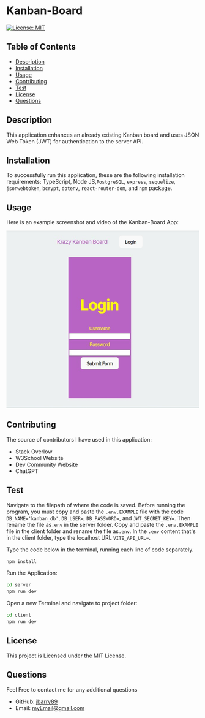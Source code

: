 # Kanban-Board

  [![License: MIT](https://img.shields.io/badge/License-MIT-yellow.svg)](https://opensource.org/licenses/MIT)
  
  ## Table of Contents
  
  * [Description](#description)
  * [Installation](#installation)
  * [Usage](#usage)
  * [Contributing](#contributing)
  * [Test](#test)
  * [License](#license)
  * [Questions](#questions)
  
  ## Description
  This application enhances an already existing Kanban board and uses JSON Web Token (JWT) for authentication to the server API.

  ## Installation
  To successfully run this application, these are the following installation requirements: TypeScript, Node JS,`PostgreSQL`, `express`, `sequelize`, `jsonwebtoken`, `bcrypt`, `dotenv`, `react-router-dom`, and `npm` package. 

  ## Usage 
  Here is an example screenshot and video of the Kanban-Board App:

  ![Kanban-Board-AppScreenshot](./client/src/assets/kanban-board-app.jpg)
  
  ## Contributing
  The source of contributors I have used in this application:
  * Stack Overlow
  * W3School Website
  * Dev Community Website
  * ChatGPT
  
  ## Test 
  Navigate to the filepath of where the code is saved. Before running the program, you must copy and paste the `.env.EXAMPLE` file with the code `DB_NAME='kanban_db'`,  `DB_USER=`, `DB_PASSWORD=`, and `JWT_SECRET_KEY=`. Then rename the file as`.env` in the server folder. Copy and paste the `.env.EXAMPLE` file in the client folder and rename the file as`.env`. In the `.env` content that's in the client folder, type the localhost URL `VITE_API_URL=`.
  
  Type the code below in the terminal, running each line of code separately.


  ```bash
  npm install

  ```

  Run the Application: 

  ``` bash 
  cd server
  npm run dev

  ``` 
  Open a new Terminal and navigate to project folder:

  ``` bash
  cd client 
  npm run dev

  ``` 

  ## License
  This project is Licensed under the MIT License.
  
  ## Questions
  Feel Free to contact me for any additional questions
  * GitHub: [jbarry89](https://github.com/jbarry89/)
  * Email: myEmail@gmail.com 
